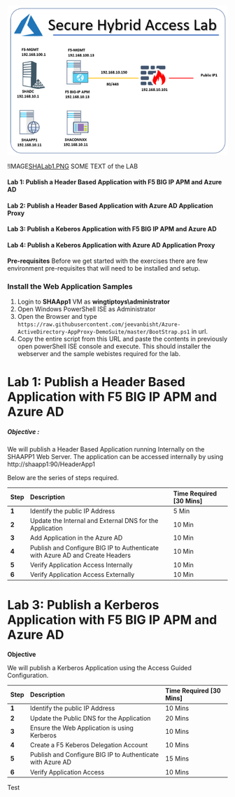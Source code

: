 
![a](Images/SHALab1.PNG)



!IMAGE[SHALab1.PNG](SHALab1.PNG)
SOME TEXT of the LAB

#### **Lab 1: Publish a Header  Based Application with F5 BIG IP APM and Azure AD** 
#### **Lab 2: Publish a Header Based Application with Azure AD Application Proxy**
#### **Lab 3: Publish a Keberos Application with F5 BIG IP APM and Azure AD**
#### **Lab 4: Publish a Keberos Application with Azure AD Application Proxy**


**Pre-requisites**
Before we get started with the exercises there are few environment pre-requisites that will need to be installed and setup.

### Install the Web Application Samples

1. Login to **SHAApp1** VM as **wingtiptoys\administrator**
2. Open Windows PowerShell ISE as Administrator
3. Open the Browser and type `https://raw.githubusercontent.com/jeevanbisht/Azure-ActiveDirectory-AppProxy-DemoSuite/master/BootStrap.ps1` in url.
4. Copy the entire script from this URL and paste the contents in previously open powerShell ISE console and execute. This should installer the webserver and the sample webistes required for the lab.




# **Lab 1: Publish a Header Based Application with F5 BIG IP APM and Azure AD**
##### **Objective** : 
We will publish a Header Based Application running Internally on the SHAAPP1 Web Server. The application can be accessed internally by using http://shaapp1:90/HeaderApp1

Below are the series of steps required.

| Step | Description | Time Required [30 Mins] |
| :----------- | :---------- | :---------- |
| **1** | Identify the public IP Address | 5 Min |
| **2** | Update the Internal and External DNS for the Application | 10 Min |
|**3** | Add Application in the Azure AD | 10 Min |
|**4** | Publish and Configure BIG IP to Authenticate with Azure AD and Create Headers| 10 Min |
|**5** | Verify Application Access Internally | 10 Min |
| **6**| Verify Application Access Externally | 10 Min |




# **Lab 3: Publish a Kerberos Application with F5 BIG IP APM and Azure AD**

**Objective**

We will publish a Kerberos Application using the Access Guided Configuration.

| Step | Description | Time Required [30 Mins] |
| :----------- | :---------- | :---------- |
|  **1** | Identify the public IP Address | 10 Mins |
|  **2** | Update the Public DNS for the Application | 20 Mins |
|  **3** | Ensure the Web Application is using Kerberos | 10 Mins |
|  **4** | Create a F5 Keberos Delegation Account | 10 Mins |
|  **5** | Publish and Configure BIG IP to Authenticate with Azure AD | 15 Mins |
|  **6** | Verify Application Access | 10 Mins |

Test
